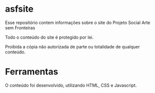 # asfsite

Esse repositório contem informações sobre o site do Projeto Social Arte sem Fronteiras

Todo o conteúdo do site é protegido por lei.

Proibida a cópia não autorizada de parte ou totalidade de qualquer conteúdo.

# Ferramentas

O conteúdo foi desenvolvido, utilizando HTML, CSS e Javascript.
